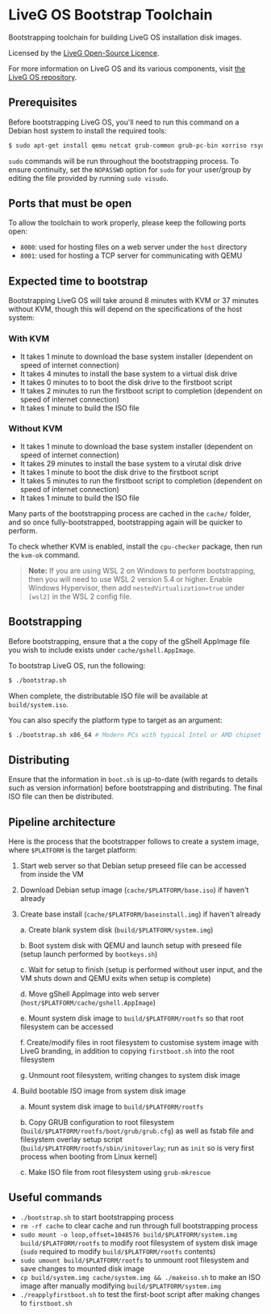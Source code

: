 # LiveG OS Bootstrap Toolchain
Bootstrapping toolchain for building LiveG OS installation disk images.

Licensed by the [LiveG Open-Source Licence](LICENCE.md).

For more information on LiveG OS and its various components, visit [the LiveG OS repository](https://github.com/LiveGTech/OS).

## Prerequisites
Before bootstrapping LiveG OS, you'll need to run this command on a Debian host system to install the required tools:

```bash
$ sudo apt-get install qemu netcat grub-common grub-pc-bin xorriso rsync
```

`sudo` commands will be run throughout the bootstrapping process. To ensure continuity, set the `NOPASSWD` option for `sudo` for your user/group by editing the file provided by running `sudo visudo`.

## Ports that must be open
To allow the toolchain to work properly, please keep the following ports open:

* `8000`: used for hosting files on a web server under the `host` directory
* `8001`: used for hosting a TCP server for communicating with QEMU

## Expected time to bootstrap
Bootstrapping LiveG OS will take around 8 minutes with KVM or 37 minutes without KVM, though this will depend on the specifications of the host system:

### With KVM
* It takes 1 minute to download the base system installer (dependent on speed of internet connection)
* It takes 4 minutes to install the base system to a virtual disk drive
* It takes 0 minutes to to boot the disk drive to the firstboot script
* It takes 2 minutes to run the firstboot script to completion (dependent on speed of internet connection)
* It takes 1 minute to build the ISO file

### Without KVM
* It takes 1 minute to download the base system installer (dependent on speed of internet connection)
* It takes 29 minutes to install the base system to a virutal disk drive
* It takes 1 minute to boot the disk drive to the firstboot script
* It takes 5 minutes to run the firstboot script to completion (dependent on speed of internet connection)
* It takes 1 minute to build the ISO file

Many parts of the bootstrapping process are cached in the `cache/` folder, and so once fully-bootstrapped, bootstrapping again will be quicker to perform.

To check whether KVM is enabled, install the `cpu-checker` package, then run the `kvm-ok` command.

> **Note:** If you are using WSL 2 on Windows to perform bootstrapping, then you will need to use WSL 2 version 5.4 or higher. Enable Windows Hypervisor, then add `nestedVirtualization=true` under `[wsl2]` in the WSL 2 config file.

## Bootstrapping
Before bootstrapping, ensure that a the copy of the gShell AppImage file you wish to include exists under `cache/gshell.AppImage`.

To bootstrap LiveG OS, run the following:

```bash
$ ./bootstrap.sh
```

When complete, the distributable ISO file will be available at `build/system.iso`.

You can also specify the platform type to target as an argument:

```bash
$ ./bootstrap.sh x86_64 # Modern PCs with typical Intel or AMD chipset
```

## Distributing
Ensure that the information in `boot.sh` is up-to-date (with regards to details such as version information) before bootstrapping and distributing. The final ISO file can then be distributed.

## Pipeline architecture
Here is the process that the bootstrapper follows to create a system image, where `$PLATFORM` is the target platform:

1. Start web server so that Debian setup preseed file can be accessed from inside the VM

2. Download Debian setup image (`cache/$PLATFORM/base.iso`) if haven't already

3. Create base install (`cache/$PLATFORM/baseinstall.img`) if haven't already

    a. Create blank system disk (`build/$PLATFORM/system.img`)

    b. Boot system disk with QEMU and launch setup with preseed file (setup launch performed by `bootkeys.sh`)

    c. Wait for setup to finish (setup is performed without user input, and the VM shuts down and QEMU exits when setup is complete)

    d. Move gShell AppImage into web server (`host/$PLATFORM/cache/gshell.AppImage`)

    e. Mount system disk image to `build/$PLATFORM/rootfs` so that root filesystem can be accessed

    f. Create/modify files in root filesystem to customise system image with LiveG branding, in addition to copying `firstboot.sh` into the root filesystem

    g. Unmount root filesystem, writing changes to system disk image

4. Build bootable ISO image from system disk image

    a. Mount system disk image to `build/$PLATFORM/rootfs`

    b. Copy GRUB configuration to root filesystem (`build/$PLATFORM/rootfs/boot/grub/grub.cfg`) as well as fstab file and filesystem overlay setup script (`build/$PLATFORM/rootfs/sbin/initoverlay`; run as `init` so is very first process when booting from Linux kernel)

    c. Make ISO file from root filesystem using `grub-mkrescue`

## Useful commands
* `./bootstrap.sh` to start bootstrapping process
* `rm -rf cache` to clear cache and run through full bootstrapping process
* `sudo mount -o loop,offset=1048576 build/$PLATFORM/system.img build/$PLATFORM/rootfs` to modify root filesystem of system disk image (`sudo` required to modify `build/$PLATFORM/rootfs` contents)
* `sudo umount build/$PLATFORM/rootfs` to unmount root filesystem and save changes to mounted disk image
* `cp build/system.img cache/system.img && ./makeiso.sh` to make an ISO image after manually modifying `build/$PLATFORM/system.img`
* `./reapplyfirstboot.sh` to test the first-boot script after making changes to `firstboot.sh`